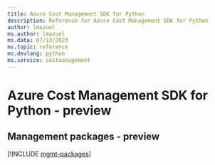 ```yaml
---
title: Azure Cost Management SDK for Python
description: Reference for Azure Cost Management SDK for Python
author: lmazuel
ms.author: lmazuel
ms.data: 07/13/2023
ms.topic: reference
ms.devlang: python
ms.service: costmanagement
---
```

# Azure Cost Management SDK for Python - preview

## Management packages - preview
[!INCLUDE [mgmt-packages](cost-management-mgmt-index.md)]